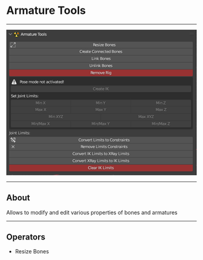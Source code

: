 # Armature Tools

___

![Alt text centered](images/n-panel-armature-tools.png)

___

## About

Allows to modify and edit various properties of bones and armatures

___

## Operators

- Resize Bones
